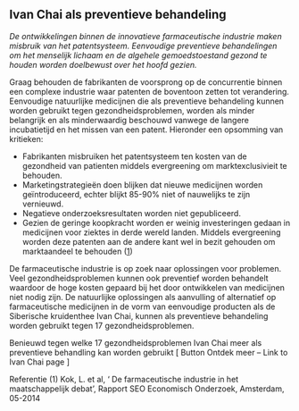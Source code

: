 ## Ivan Chai als preventieve behandeling 

_De ontwikkelingen binnen de innovatieve farmaceutische industrie maken misbruik van het patentsysteem. Eenvoudige preventieve  behandelingen om het menselijk lichaam en de algehele gemoedstoestand gezond te houden worden doelbewust over het hoofd gezien._ 

Graag behouden de fabrikanten  de voorsprong op de concurrentie binnen een complexe industrie waar patenten de boventoon zetten tot verandering. 
Eenvoudige natuurlijke medicijnen die als preventieve behandeling kunnen worden gebruikt tegen gezondheidsproblemen, worden als minder belangrijk en als minderwaardig beschouwd vanwege de langere incubatietijd en het missen van een patent.  Hieronder een opsomming van kritieken:
* Fabrikanten misbruiken het patentsysteem ten kosten van de gezondheid van patienten middels evergreening om marktexclusivieit te behouden.
* Marketingstrategieën doen blijken dat nieuwe medicijnen worden geïntroduceerd, echter blijkt 85-90%  niet of nauwelijks te zijn vernieuwd. 
* Negatieve onderzoeksresultaten worden niet gepubliceerd.
* Gezien de geringe koopkracht worden er weinig investeringen gedaan in medicijnen voor ziektes in derde wereld landen. Middels evergreening worden deze patenten aan de andere kant wel in bezit gehouden om marktaandeel te behouden ([1](http://www.seo.nl/uploads/media/2014-22_De_farmaceutische_industrie_in_het_maatschappelijk_debat_01.pdf))

De farmaceutische industrie is op zoek naar oplossingen voor problemen. Veel gezondheidsproblemen kunnen ook preventief worden behandelt waardoor de hoge kosten gepaard bij het door ontwikkelen van medicijnen  niet nodig zijn. De natuurlijke oplossingen als aanvulling of alternatief op farmaceutische medicijnen in de vorm van eenvoudige producten als de Siberische kruidenthee Ivan Chai, kunnen als preventieve behandeling worden gebruikt tegen 17 gezondheidsproblemen. 

Benieuwd tegen welke 17 gezondheidsproblemen Ivan Chai meer als preventieve behandling kan worden gebruikt
[ Button Ontdek meer – Link to Ivan Chai page ]

Referentie
(1)	Kok, L. et al, ‘ De farmaceutische industrie in het maatschappelijk debat’, Rapport SEO Economisch Onderzoek,  Amsterdam, 05-2014
